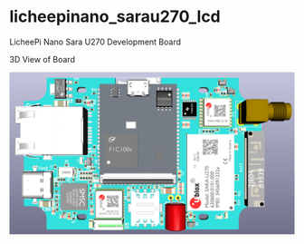 # licheepinano_sarau270_lcd
LicheePi Nano Sara U270 Development Board

3D View of Board

![3D View](board_view.png)

